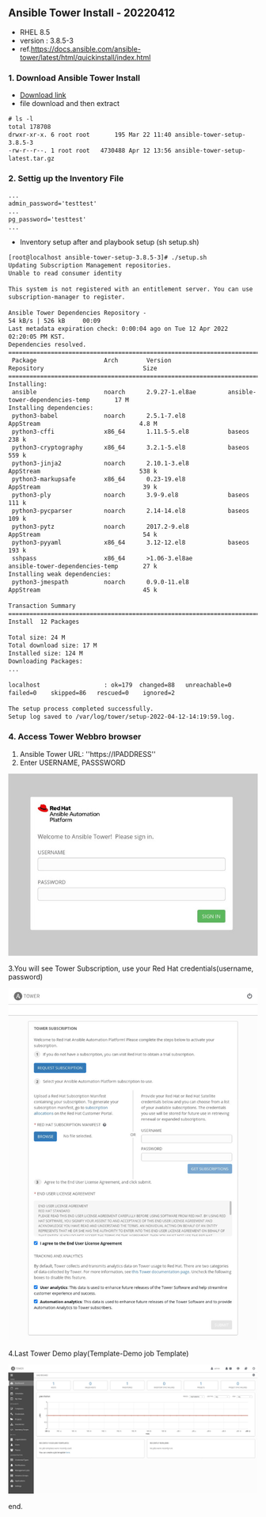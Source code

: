 ## Ansible Tower Install - 20220412

- RHEL 8.5
- version : 3.8.5-3
- ref.<https://docs.ansible.com/ansible-tower/latest/html/quickinstall/index.html>

### 1. Download Ansible Tower Install

- [Download link](https://releases.ansible.com/ansible-tower/setup/ansible-tower-setup-latest.tar.gz)
- file download and then extract 

~~~
# ls -l
total 178708
drwxr-xr-x. 6 root root       195 Mar 22 11:40 ansible-tower-setup-3.8.5-3
-rw-r--r--. 1 root root   4730488 Apr 12 13:56 ansible-tower-setup-latest.tar.gz
~~~

### 2. Settig up the Inventory File
~~~
...
admin_password='testtest' 
...
pg_password='testtest'
...
~~~

- Inventory setup after and playbook setup (sh setup.sh)
~~~
[root@localhost ansible-tower-setup-3.8.5-3]# ./setup.sh
Updating Subscription Management repositories.
Unable to read consumer identity

This system is not registered with an entitlement server. You can use subscription-manager to register.

Ansible Tower Dependencies Repository -                                   54 kB/s | 526 kB     00:09    
Last metadata expiration check: 0:00:04 ago on Tue 12 Apr 2022 02:20:05 PM KST.
Dependencies resolved.
=========================================================================================================
 Package                   Arch        Version                Repository                            Size
=========================================================================================================
Installing:
 ansible                   noarch      2.9.27-1.el8ae         ansible-tower-dependencies-temp       17 M
Installing dependencies:
 python3-babel             noarch      2.5.1-7.el8            AppStream                            4.8 M
 python3-cffi              x86_64      1.11.5-5.el8           baseos                               238 k
 python3-cryptography      x86_64      3.2.1-5.el8            baseos                               559 k
 python3-jinja2            noarch      2.10.1-3.el8           AppStream                            538 k
 python3-markupsafe        x86_64      0.23-19.el8            AppStream                             39 k
 python3-ply               noarch      3.9-9.el8              baseos                               111 k
 python3-pycparser         noarch      2.14-14.el8            baseos                               109 k
 python3-pytz              noarch      2017.2-9.el8           AppStream                             54 k
 python3-pyyaml            x86_64      3.12-12.el8            baseos                               193 k
 sshpass                   x86_64      >1.06-3.el8ae           ansible-tower-dependencies-temp       27 k
Installing weak dependencies:
 python3-jmespath          noarch      0.9.0-11.el8           AppStream                             45 k

Transaction Summary
=========================================================================================================
Install  12 Packages

Total size: 24 M
Total download size: 17 M
Installed size: 124 M
Downloading Packages:
...

localhost                  : ok=179  changed=88   unreachable=0    failed=0    skipped=86   rescued=0    ignored=2   

The setup process completed successfully.
Setup log saved to /var/log/tower/setup-2022-04-12-14:19:59.log.

~~~

### 4. Access Tower Webbro browser

 1. Ansible Tower URL: ''https://IPADDRESS''
 2. Enter USERNAME, PASSSWORD

![](./Images/AAP_web.jpg)

 3.You will see Tower Subscription, use your Red Hat credentials(username, password)

![](./Images/ansibletower_subscriptionpage.jpg)

 4.Last Tower Demo play(Template-Demo job Template)

![](./Images/ansibletower_webpage_afterlogin.jpg)

end.
